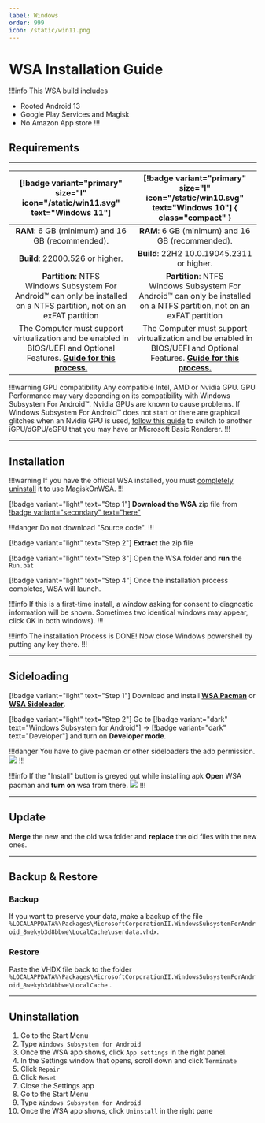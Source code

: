 ```yaml
---
label: Windows
order: 999
icon: /static/win11.png
---
```


# WSA Installation Guide

!!!info This WSA build includes
- Rooted Android 13
- Google Play Services and Magisk
- No Amazon App store
!!!

## Requirements
___
|     [!badge variant="primary" size="l" icon="/static/win11.svg" text="Windows 11"]    |    [!badge variant="primary" size="l" icon="/static/win10.svg" text="Windows 10"]  { class="compact" }     |
|:-------------------------:|:-----------------------:|
| **RAM**: 6 GB (minimum) and 16 GB (recommended).| **RAM**: 6 GB (minimum) and 16 GB (recommended).|
| **Build**: 22000.526 or higher.| **Build**: 22H2 10.0.19045.2311 or higher.|
| **Partition**: NTFS <br /> Windows Subsystem For Android™ can only be installed on a NTFS partition, not on an exFAT partition | **Partition**: NTFS <br /> Windows Subsystem For Android™ can only be installed on a NTFS partition, not on an exFAT partition|
| The Computer must support virtualization and be enabled in BIOS/UEFI and Optional Features. [**Guide for this process.**](https://support.microsoft.com/en-us/windows/enable-virtualization-on-windows-11-pcs-c5578302-6e43-4b4b-a449-8ced115f58e1)| The Computer must support virtualization and be enabled in BIOS/UEFI and Optional Features. [**Guide for this process.**](https://support.microsoft.com/en-us/windows/enable-virtualization-on-windows-11-pcs-c5578302-6e43-4b4b-a449-8ced115f58e1)|

!!!warning GPU compatibility
Any compatible Intel, AMD or Nvidia GPU. GPU Performance may vary depending on its compatibility with Windows Subsystem For Android™. Nvidia GPUs are known to cause problems. If Windows Subsystem For Android™ does not start or there are graphical glitches when an Nvidia GPU is used, [follow this guide](https://github.com/MustardChef/WSABuilds/blob/master/Guides/ChangingGPU.md) to switch to another iGPU/dGPU/eGPU  that you may have or Microsoft Basic Renderer.
!!!

___
## Installation

!!!warning If you have the official WSA installed, you must [completely uninstall](#uninstallation) it to use MagiskOnWSA.
!!!

[!badge variant="light" text="Step 1"] **Download the WSA** zip file from [!badge variant="secondary" text="here"](https://github.com/MustardChef/WSABuilds#downloads)

!!!danger Do not download "Source code".
!!!

[!badge variant="light" text="Step 2"] **Extract** the zip file

[!badge variant="light" text="Step 3"] Open the WSA folder and **run** the `Run.bat`

[!badge variant="light" text="Step 4"] Once the installation process completes, WSA will launch.

!!!info If this is a first-time install, a window asking for consent to diagnostic information will be shown. Sometimes two identical windows may appear, click OK in both windows).
!!!

!!!info The installation Process is DONE!
Now close Windows powershell by putting any key there.
!!!

___
## Sideloading

[!badge variant="light" text="Step 1"] Download and install [**WSA Pacman**](https://github.com/alesimula/wsa_pacman/releases) or [**WSA Sideloader**](https://github.com/infinitepower18/WSA-Sideloader).

[!badge variant="light" text="Step 2"] Go to [!badge variant="dark" text="Windows Subsystem for Android"] → [!badge variant="dark" text="Developer"] and turn on **Developer mode**.

!!!danger You have to give pacman or other sideloaders the adb permission.
![](https://media.discordapp.net/attachments/1015131233824538624/1062611905249820733/allow.png)
!!!

!!!info If the "Install" button is greyed out while installing apk
**Open** WSA pacman and **turn on** wsa from there.
![](https://media.discordapp.net/attachments/1015131233824538624/1062610433506287708/WSA-pacman_x7UaiviLSW.png)
!!!

___
## Update

**Merge** the new and the old wsa folder and **replace** the old files with the new ones.

___
## Backup & Restore

### Backup
If you want to preserve your data, make a backup of the file `%LOCALAPPDATA%\Packages\MicrosoftCorporationII.WindowsSubsystemForAndroid_8wekyb3d8bbwe\LocalCache\userdata.vhdx`.

### Restore
Paste the VHDX file back to the folder `%LOCALAPPDATA%\Packages\MicrosoftCorporationII.WindowsSubsystemForAndroid_8wekyb3d8bbwe\LocalCache` .

___
## Uninstallation

1. Go to the Start Menu
2. Type `Windows Subsystem for Android`
3. Once the WSA app shows, click `App settings` in the right panel.
4. In the Settings window that opens, scroll down and click `Terminate`
5. Click `Repair`
6. Click `Reset`
7. Close the Settings app
8. Go to the Start Menu
9. Type `Windows Subsystem for Android`
10. Once the WSA app shows, click `Uninstall` in the right pane
